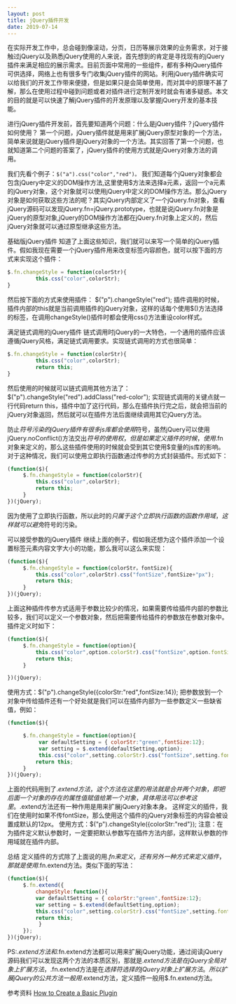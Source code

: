 ```yaml
---
layout: post
title: jQuery插件开发
date: 2019-07-14
---
```



在实际开发工作中，总会碰到像滚动，分页，日历等展示效果的业务需求，对于接触过jQuery以及熟悉jQuery使用的人来说，首先想到的肯定是寻找现有的jQuery插件来满足相应的展示需求。目前页面中常用的一些组件，都有多种jQuery插件可供选择，网络上也有很多专门收集jQuery插件的网站。利用jQuery插件确实可以给我们的开发工作带来便捷，但是如果只是会简单使用，而对其中的原理不甚了解，那么在使用过程中碰到问题或者对插件进行定制开发时就会有诸多疑惑。本文的目的就是可以快速了解jQuery插件的开发原理以及掌握jQuery开发的基本技能。

进行jQuery插件开发前，首先要知道两个问题：什么是jQuery插件？jQuery插件如何使用？
第一个问题，jQuery插件就是用来扩展jQuery原型对象的一个方法，简单来说就是jQuery插件是jQuery对象的一个方法。其实回答了第一个问题，也就知道第二个问题的答案了，jQuery插件的使用方式就是jQuery对象方法的调用。

我们先看个例子：`$("a").css("color","red")。`
我们知道每个jQuery对象都会包含jQuery中定义的DOM操作方法,这里使用$方法来选择a元素，返回一个a元素的jQuery对象，这个对象就可以使用jQuery中定义的DOM操作方法。那么jQuery对象是如何获取这些方法的呢？其实jQuery内部定义了一个jQuery.fn对象，查看jQuery源码可以发现jQuery.fn=jQuery.prototype，也就是说jQuery.fn对象是jQuery的原型对象,jQuery的DOM操作方法都在jQuery.fn对象上定义的，然后jQuery对象就可以通过原型继承这些方法。

基础版jQuery插件
知道了上面这些知识，我们就可以来写一个简单的jQuery插件。假如我现在需要一个jQuery插件用来改变标签内容颜色，就可以按下面的方式来实现这个插件：
```javascript
$.fn.changeStyle = function(colorStr){
         this.css("color",colorStr);
}
```
然后按下面的方式来使用插件：
$("p").changeStyle("red");
插件调用的时候，插件内部的this就是当前调用插件的jQuery对象，这样的话每个使用$()方法选择的标签，在调用changeStyle()插件时都会使用css()方法重设color样式。

满足链式调用的jQuery插件
链式调用时jQuery的一大特色，一个通用的插件应该遵循jQuery风格，满足链式调用要求。实现链式调用的方式也很简单：
```javascript
$.fn.changeStyle = function(colorStr){
         this.css("color",colorStr);
         return this;
}
```
然后使用的时候就可以链式调用其他方法了：
$("p").changeStyle("red").addClass("red-color");
实现链式调用的关键点就一行代码return this，插件中加了这行代码，那么在插件执行完之后，就会把当前的jQuery对象返回，然后就可以在插件方法后面继续调用其它jQuery方法。

防止$符号污染的jQuery插件
有很多js库都会使用$符号，虽然jQuery可以使用jQuery.noConflict()方法交出$符号的使用权，但是如果定义插件的时候，使用$.fn对象来定义的，那么这些插件使用的时候就会受到其它使用$变量的js库的影响。对于这种情况，我们可以使用立即执行函数通过传参的方式封装插件。形式如下：
```javascript
(function($){
     $.fn.changeStyle = function(colorStr){
         this.css("color",colorStr);        
         return this;
     }
})(jQuery);
```
因为使用了立即执行函数，所以此时的$只属于这个立即执行函数的函数作用域，这样就可以避免$符号的污染。

可以接受参数的jQuery插件
继续上面的例子，假如我还想为这个插件添加一个设置标签元素内容文字大小的功能，那么我可以这么来实现：
```javascript
(function($){
     $.fn.changeStyle = function(colorStr，fontSize){
         this.css("color",colorStr).css("fontSize",fontSize+"px");        
         return this;
     }
})(jQuery);
```
上面这种插件传参方式适用于参数比较少的情况，如果需要传给插件内部的参数比较多，我们可以定义一个参数对象，然后把需要传给插件的参数放在参数对象中。插件定义时如下：
```javascript
(function($){
     $.fn.changeStyle = function(option){
         this.css("color",option.colorStr).css("fontSize",option.fontSize+"px");        
         return this;
     }

})(jQuery);
```
使用方式：$("p").changeStyle({colorStr:"red",fontSize:14});
把参数放到一个对象中传给插件还有一个好处就是我们可以在插件内部为一些参数定义一些缺省值，例如：
```javascript
(function($){

     $.fn.changeStyle = function(option){
          var defaultSetting = { colorStr:"green",fontSize:12};
          var setting = $.extend(defaultSetting,option);
          this.css("color",setting.colorStr).css("fontSize",setting.fontSize+"px");        
         return this;
     }
})(jQuery);
```
上面的代码用到了$.extend方法，这个方法在这里的用法就是合并两个对象，即把后面一个对象的存在的属性值赋值给第一个对象，具体用法可以参考这里。$.extend方法还有一种作用是用来扩展jQuery对象本身。
这样定义的插件，我们在使用时如果不传fontSize，那么使用这个插件的jQuery对象标签的内容会被设置成默认的12px。
使用方式：$("p").changeStyle({colorStr:"red"});
注意：在为插件定义默认参数时，一定要把默认参数写在插件方法内部，这样默认参数的作用域就在插件内部。

总结
定义插件的方式除了上面说的用$.fn来定义，还有另外一种方式来定义插件，那就是使用$.fn.extend方法。类似下面的写法：
```javascript
(function($){
     $.fn.extend({         
         changeStyle:function(){             
         var defaultSetting = { colorStr:"green",fontSize:12};
         var setting = $.extend(defaultSetting,option);
         this.css("color",setting.colorStr).css("fontSize",setting.fontSize+"px");        
         return this; 
          }
     });
})(jQuery);
```
PS:$.extend方法和$.fn.extend方法都可以用来扩展jQuery功能，通过阅读jQuery源码我们可以发现这两个方法的本质区别，那就是$.extend方法是在jQuery全局对象上扩展方法，$.fn.extend方法是在$选择符选择的jQuery对象上扩展方法。所以扩展jQuery的公共方法一般用$.extend方法，定义插件一般用$.fn.extend方法。

参考资料
[How to Create a Basic Plugin](https://learn.jquery.com/plugins/basic-plugin-creation/)
